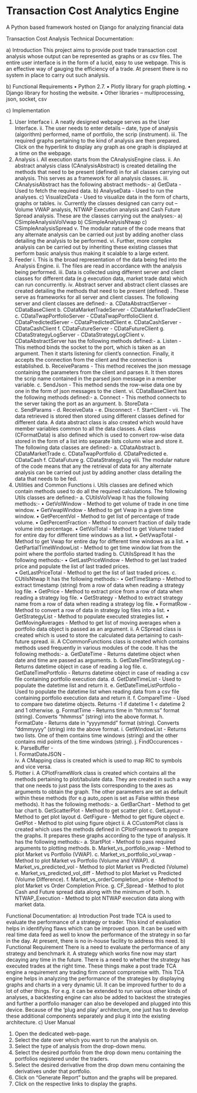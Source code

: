 # Transaction Cost Analytics Engine
A Python based framework hosted on Django for analyzing financial data

Transaction Cost Analysis
Technical Documentation:

a)	Introduction 
This project aims to provide post trade transaction cost analysis whose output can be represented as graphs or as csv files. The entire user interface is in the form of a lucid, easy to use webpage. This is an effective way of gauging the efficiency of a trade. At present there is no system in place to carry out such analysis.

b)	Functional Requirements
•	Python 2.7.
•	Plotly library for graph plotting.
•	Django library for hosting the website.
•	Other libraries – multiprocessing, json, socket, csv

c)	Implementation
1.	User  Interface
i.	A neatly designed webpage serves as the User Interface.
ii.	The user needs to enter details – date, type of analysis (algorithm) performed, name of portfolio, the scrip (instrument).
iii.	The required graphs pertaining to the kind of analysis are then prepared. Click on the hyperlink to display any graph as one graph is displayed at a time on the webpage.
2.	Analysis
i.	 All execution starts from the CAnalysisEngine class.
ii.	An abstract analysis class (CAnalysisAbstract) is created detailing the methods that need to be present (defined) in for all classes carrying out analysis. This serves as a framework for all analysis classes.
iii.	CAnalysisAbstract has the following abstract methods:-
a)	GetData            -  Used to fetch the required data.
b)	AnalyseData    -   Used to run the analyses.
c)	VisualizeData  -   Used to visualize data in the form of charts, graphs or tables.
iv.	Currently the classes designed can carry out – Volume VWAP analysis, NTWAP Execution analysis and Cash Future Spread analysis. 
These are the classes carrying out the analyses:-
a)	CSimpleAnalysisVolVwap
b)	CSimpleAnalysisNtwap
c)	CSimpleAnalysisSpread
v.	The modular nature of the code means that any alternate analysis can be carried out just by adding another class detailing the analysis to be performed.
vi.	Further, more complex analysis can be carried out by inheriting these existing classes that perform basic analysis thus making it scalable to a large extent.
3.	Feeder
i.	This is the broad representation of the data being fed into the Analysis Engine.
ii.	The files are read in accordance with the analysis being performed.
iii.	Data is collected using different server and client classes for different data (e.g execution data, market trade data) which can run concurrently.
iv.	Abstract server and abstract client classes are created detailing the methods that need to be present (defined) . These serve as frameworks for all server and client classes.
The following server and client classes are defined:-
a.	CDataAbstractServer              -   CDataBaseClient
b.	CDataMarketTradeServer      -   CDataMarketTradeClient
c.	CDataTwapPortfolioServer   -    CDataTwapPortfolioClient
d.	CDataPredictedServer            -   CDataPredictedClient
e.	CDataCashServer                     -   CDataCashClient
f.	CDataFutureServer                  -   CDataFutureClient
g.	CDataStrategyLogServer         -   CDataStrategyLogClient
v.	CDataAbstractServer has the following methods defined:-
a.	Listen      -      This method binds the socket to the port, which is taken as an argument. Then it starts listening for client’s connection. Finally, it accepts the connection from the client and the connection is established.
b.	ReceiveParams    -   This method receives the json message containing the parameters from the client and parses it. It then stores the scrip name contained in the parsed json message in a member variable.
c.	SendJson   -   This method sends the row-wise data one by one in the form of json messages to the client.
vi.	CDataBaseClient has the following methods defined:-
a.	Connect  -   This method connects to the server taking the port as an argument.
b.	StoreData  -  
c.	SendParams  -
d.	ReceiveData  -
e.	Disconnect  -
f.	StartClient  -
vii.	The data retrieved is stored then stored using different classes defined for different data. A data abstract class is also created which would have member variables common to all the data classes.
A class (CFormatData) is also defined which is used to convert row-wise data stored in the form of a list into separate lists column wise and store it.
The following data classes are defined:-
a.	CDataAbstract
b.	CDataMarketTrade
c.	CDataTwapPortfolio
d.	CDataPredicted
e.	CDataCash
f.	CDataFuture
g.	CDataStrategyLog 
viii.	The modular nature of the code means that any the retrieval of data for any alternate analysis can be carried out just by adding another class   detailing the data that needs to be fed.
4.	Utilities and Common Functions
i.	Utils classes are defined which contain methods used to do all the required calculations.
The following Utils classes are defined:-
a.	CUtilsVolVwap
It has the following methods:-
•	GetVolWindow  -  Method to get volume of trade in one time window.
•	GetVwapWindow  -  Method to get Vwap in a given time window.
•	GetPercentVol  -  Method to get list of percentage of trade volume.
•	GetPercentFraction  -  Method to convert fraction of daily trade volume into percentage.
•	GetVolTotal  -  Method to get Volume traded for entire day for different time windows as a list.
•	GetVwapTotal  -  Method to get Vwap for entire day for different time windows as a list.
•	GetPartialTimeWindowList  -  Method to get time window liat from the point where the portfolio started trading
b.	CUtilsSpread
It has the following methods:-
•	GetLastPriceWindow  -  Method to get last traded price and populate the list of last traded prices.  
•	GetLastPriceTotal  -  Method to get the list of last traded prices. 
c.	CUtilsNtwap 
It has the following methods:-
•	GetTimeStamp  -  Method to extract timestamp (string) from a row of data when reading a strategy log file.
•	GetPrice  -  Method to extract price from a row of data when reading a strategy log file.
•	GetStrategy  -  Method to extract strategy name from a row of data when reading a strategy log file. 
•	FormatRow  -  Method to convert a row of data in strategy log files into a list.
•	GetStrategyList  -  Method to populate executed strategies list.
•	GetMovingAverages  -  Method to get list of moving averages when a portfolio data object is passed as an argument.
ii.	A CSpread class is created which is used to store the calculated data pertaining to cash-future spread.
iii.	A CCommonFunctions class is created which contains methods used frequently in various modules of the code.
It has the following methods:-
a.	GetDateTime  -  Returns datetime object when date and time are passed as arguments.
b.	 GetDateTimeStrategyLog   -  Returns datetime object in case of reading a log file. 
c.	GetDateTimePortfolio  -  Returns datetime object in case of reading a csv file containing portfolio execution data.
d.	GetDateTimeList  -  Used to populate the datetime list and return it.
e.	GetDateTimeListPortfolio  -  Used to populate the datetime list when reading data from a csv file containing portfolio execution data and return it.
f.	CompareTime  -  Used to compare two datetime objects. Returns -1 if datetime 1 < datetime 2 and 1 otherwise.
g.	FormatTime  -  Returns time in “hh:mm:ss” format (string). Converts “hhmmss” (string) into the above format.
h.	FormatDate  -  Returns date in “yyyymmdd” format (string). Converts “ddmmyyyy” (string) into the above format.
i.	GetWindowList  -  Returns two lists. One of them contains time windows (string) and the other contains mid points of the time windows (string).
j.	FindOccurences  -  
k.	ParseBuffer  -  
l.	FormatDateJSON  -    
iv.	A CMapping class is created which is used to map RIC to symbols and vice versa.
5.	Plotter
i.	A CPlotFrameWork class is created which contains all the methods pertaining to plot/tabulate data. They are created in such a way that one needs to just pass the lists corresponding to the axes as arguments to obtain the graph. The other parameters are set as default within these methods (for e.g auto_open is set as False within these methods).
It has the following methods:-
a.	GetBarChart  -  Method to get bar chart
b.	GetScatterPlot  -  Method to get scatter plot
c.	GetLayout  -  Method to get plot layout
d.	GetFigure  -  Method to get figure object
e.	GetPlot  -  Method to plot using figure object
ii.	A CCustomPlot class is created which uses the methods defined in CPlotFramework to prepare the graphs. It prepares these graphs according to the type of analysis.
It has the following methods:-
a.	StartPlot  -  Method to pass required arguments to plotting methods.
b.	Market_vs_portfolio_vwap  -  Method to plot Market vs Portfolio (VWAP).
c.	Market_vs_portfolio_vol_vwap  -  Method to plot Market vs Portfolio (Volume and VWAP).
d.	Market_vs_predicted_vol  -  Method to plot Market vs Predicted (Volume)
e.	Market_vs_predicted_vol_diff  -  Method to plot Market vs Predicted (Volume Difference).
f.	Market_vs_orderCompletion_price   -  Method to plot Market vs Order Completion Price.
g.	CF_Spread  -  Method to plot Cash and Future spread data along with the minimum of both.
h.	NTWAP_Execution  -  Method to plot NTWAP execution data along with market data.
  
Functional Documentation:
a)	Introduction
Post trade TCA is used to evaluate the performance of a strategy or trader. This kind of evaluation helps in identifying flaws which can be improved upon. It can be used with real time data feed as well to know the performance of the strategy in so far in the day. At present, there is no in-house facility to address this need.
b)	Functional Requirement
There is a need to evaluate the performance of any strategy and benchmark it. A strategy which works fine now may start decaying any time in the future.  There is a need to whether the strategy has executed trades at the right time. These things make a post trade TCA engine a requirement any trading firm cannot compromise with.
This TCA engine helps in analyzing the performance of the strategies by displaying graphs and charts in a very dynamic UI. It can be improved further to do a lot of other things. For e.g. it can be extended to run various other kinds of analyses, a backtesting engine can also be added to backtest the strategies and further a portfolio manager can also be developed and plugged into this device. Because of the ‘plug and play’ architecture, one just has to develop these additional components separately and plug it into the existing architecture.
c)	User Manual
1)  Open the dedicated web-page.
2)  Select the date over which you want to run the analysis on.
3)  Select the type of analysis from the drop-down menu.
4)  Select the desired portfolio from the drop down menu containing the portfolios registered under the traders.
5)  Select the desired derivative from the drop down menu containing the derivatives under that portfolio.
6)  Click on “Generate Report” button and the graphs will be prepared.
7)  Click on the respective links to display the graphs.
              

